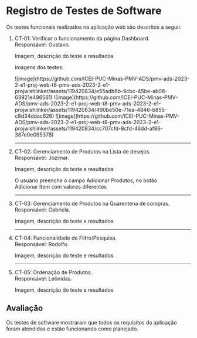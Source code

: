 # Registro de Testes de Software

Os testes funcionais realizados na aplicação web são descritos a seguir.

<ol>
  <li> CT-01: Verificar o funcionamento da página Dashboard.<br>
       Responsável: Gustavo.
       <p>Imagem, descrição do teste e resultados</p>
          <p>Imagens dos testes:</p>
              ![image](https://github.com/ICEI-PUC-Minas-PMV-ADS/pmv-ads-2023-2-e1-proj-web-t8-pmv-ads-2023-2-e1-projwishlinker/assets/119420834/e55adb6b-9cbc-45be-ab08-63921e496561)
              ![image](https://github.com/ICEI-PUC-Minas-PMV-ADS/pmv-ads-2023-2-e1-proj-web-t8-pmv-ads-2023-2-e1-projwishlinker/assets/119420834/490be50e-71ea-4846-b855-c8d34ddac626)
              ![image](https://github.com/ICEI-PUC-Minas-PMV-ADS/pmv-ads-2023-2-e1-proj-web-t8-pmv-ads-2023-2-e1-projwishlinker/assets/119420834/cc707cfd-8cfd-46dd-af86-387e0e095378)
  </li>
  <hr>
  <li> CT-02: Gerenciamento de Produtos na Lista de desejos.<br>
       Responsável: Jozimar.
       <p>Imagem, descrição do teste e resultados</p>
       <p>O usuário preenche o campo Adicionar Produtos, no botão <br> 
       Adicionar Item com valores diferentes</p>
  </li>
  <hr>
  <li> CT-03: Gerenciamento de Produtos na Quarentena de compras.<br>
       Responsável: Gabriela.
       <p>Imagem, descrição do teste e resultados</p>
  </li>
  <hr>
  <li> CT-04: Funcionalidade de Filtro/Pesquisa.<br>
       Responsável: Rodolfo.
       <p>Imagem, descrição do teste e resultados</p>
  </li>
  <hr>
  <li> CT-05: Ordenação de Produtos.<br>
       Responsável: Leônidas.
       <p>Imagem, descrição do teste e resultados</p>
  </li>
</ol>


## Avaliação

Os testes de software mostraram que todos os requisitos da aplicação foram atendidos e estão funcionando como planejado.
